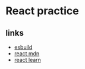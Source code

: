 # React practice

## links

- [esbuild](https://esbuild.github.io/getting-started/#your-first-bundle)
- [react mdn](https://developer.mozilla.org/ja/docs/Learn_web_development/Core/Frameworks_libraries/React_getting_started)
- [react learn](https://ja.react.dev/learn)
